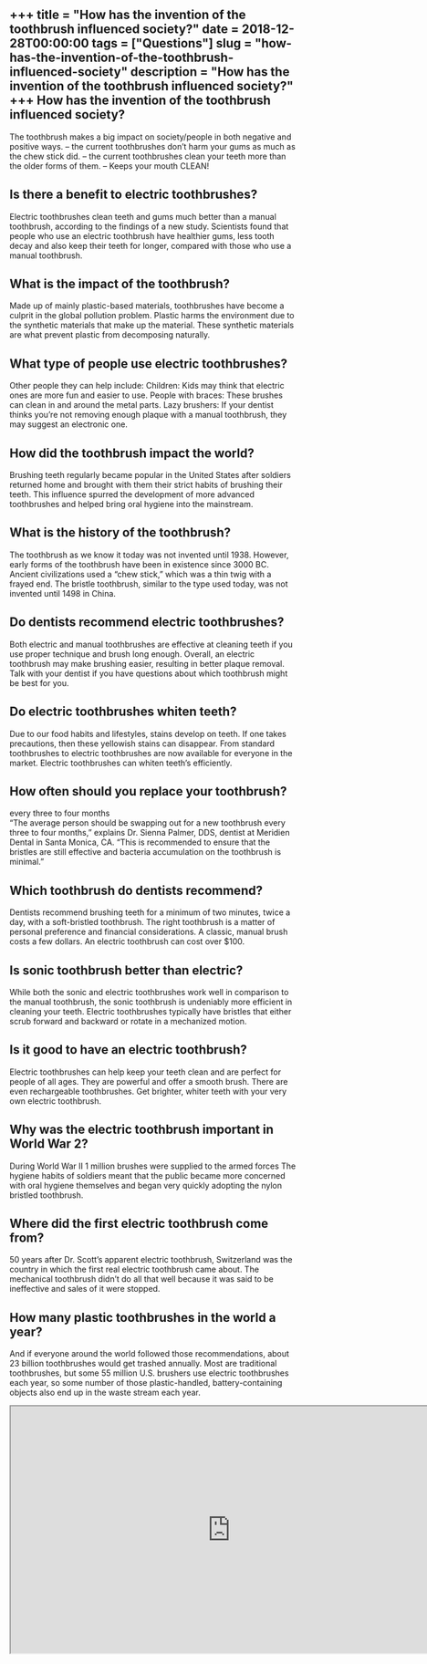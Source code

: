 +++
title = "How has the invention of the toothbrush influenced society?"
date = 2018-12-28T00:00:00
tags = ["Questions"]
slug = "how-has-the-invention-of-the-toothbrush-influenced-society"
description = "How has the invention of the toothbrush influenced society?"
+++
How has the invention of the toothbrush influenced society?
-----------------------------------------------------------

The toothbrush makes a big impact on society/people in both negative and positive ways. – the current toothbrushes don’t harm your gums as much as the chew stick did. – the current toothbrushes clean your teeth more than the older forms of them. – Keeps your mouth CLEAN!

Is there a benefit to electric toothbrushes?
--------------------------------------------

Electric toothbrushes clean teeth and gums much better than a manual toothbrush, according to the findings of a new study. Scientists found that people who use an electric toothbrush have healthier gums, less tooth decay and also keep their teeth for longer, compared with those who use a manual toothbrush.

What is the impact of the toothbrush?
-------------------------------------

Made up of mainly plastic-based materials, toothbrushes have become a culprit in the global pollution problem. Plastic harms the environment due to the synthetic materials that make up the material. These synthetic materials are what prevent plastic from decomposing naturally.

What type of people use electric toothbrushes?
----------------------------------------------

Other people they can help include: Children: Kids may think that electric ones are more fun and easier to use. People with braces: These brushes can clean in and around the metal parts. Lazy brushers: If your dentist thinks you’re not removing enough plaque with a manual toothbrush, they may suggest an electronic one.

How did the toothbrush impact the world?
----------------------------------------

Brushing teeth regularly became popular in the United States after soldiers returned home and brought with them their strict habits of brushing their teeth. This influence spurred the development of more advanced toothbrushes and helped bring oral hygiene into the mainstream.

What is the history of the toothbrush?
--------------------------------------

The toothbrush as we know it today was not invented until 1938. However, early forms of the toothbrush have been in existence since 3000 BC. Ancient civilizations used a “chew stick,” which was a thin twig with a frayed end. The bristle toothbrush, similar to the type used today, was not invented until 1498 in China.

Do dentists recommend electric toothbrushes?
--------------------------------------------

Both electric and manual toothbrushes are effective at cleaning teeth if you use proper technique and brush long enough. Overall, an electric toothbrush may make brushing easier, resulting in better plaque removal. Talk with your dentist if you have questions about which toothbrush might be best for you.

Do electric toothbrushes whiten teeth?
--------------------------------------

Due to our food habits and lifestyles, stains develop on teeth. If one takes precautions, then these yellowish stains can disappear. From standard toothbrushes to electric toothbrushes are now available for everyone in the market. Electric toothbrushes can whiten teeth’s efficiently.

How often should you replace your toothbrush?
---------------------------------------------

every three to four months  
“The average person should be swapping out for a new toothbrush every three to four months,” explains Dr. Sienna Palmer, DDS, dentist at Meridien Dental in Santa Monica, CA. “This is recommended to ensure that the bristles are still effective and bacteria accumulation on the toothbrush is minimal.”

Which toothbrush do dentists recommend?
---------------------------------------

Dentists recommend brushing teeth for a minimum of two minutes, twice a day, with a soft-bristled toothbrush. The right toothbrush is a matter of personal preference and financial considerations. A classic, manual brush costs a few dollars. An electric toothbrush can cost over $100.

Is sonic toothbrush better than electric?
-----------------------------------------

While both the sonic and electric toothbrushes work well in comparison to the manual toothbrush, the sonic toothbrush is undeniably more efficient in cleaning your teeth. Electric toothbrushes typically have bristles that either scrub forward and backward or rotate in a mechanized motion.

Is it good to have an electric toothbrush?
------------------------------------------

Electric toothbrushes can help keep your teeth clean and are perfect for people of all ages. They are powerful and offer a smooth brush. There are even rechargeable toothbrushes. Get brighter, whiter teeth with your very own electric toothbrush.

Why was the electric toothbrush important in World War 2?
---------------------------------------------------------

During World War II 1 million brushes were supplied to the armed forces The hygiene habits of soldiers meant that the public became more concerned with oral hygiene themselves and began very quickly adopting the nylon bristled toothbrush.

Where did the first electric toothbrush come from?
--------------------------------------------------

50 years after Dr. Scott’s apparent electric toothbrush, Switzerland was the country in which the first real electric toothbrush came about. The mechanical toothbrush didn’t do all that well because it was said to be ineffective and sales of it were stopped.

How many plastic toothbrushes in the world a year?
--------------------------------------------------

And if everyone around the world followed those recommendations, about 23 billion toothbrushes would get trashed annually. Most are traditional toothbrushes, but some 55 million U.S. brushers use electric toothbrushes each year, so some number of those plastic-handled, battery-containing objects also end up in the waste stream each year.

<iframe allow="accelerometer; autoplay; clipboard-write; encrypted-media; gyroscope; picture-in-picture" allowfullscreen="" class="__youtube_prefs__  epyt-is-override  no-lazyload" data-no-lazy="1" data-origheight="433" data-origwidth="770" data-skipgform_ajax_framebjll="" height="433" id="_ytid_66715" loading="lazy" src="https://www.youtube.com/embed/kfqz2RQgneg?enablejsapi=1&autoplay=0&cc_load_policy=0&cc_lang_pref=&iv_load_policy=1&loop=0&modestbranding=0&rel=1&fs=1&playsinline=0&autohide=2&theme=dark&color=red&controls=1&" title="YouTube player" width="770"></iframe>